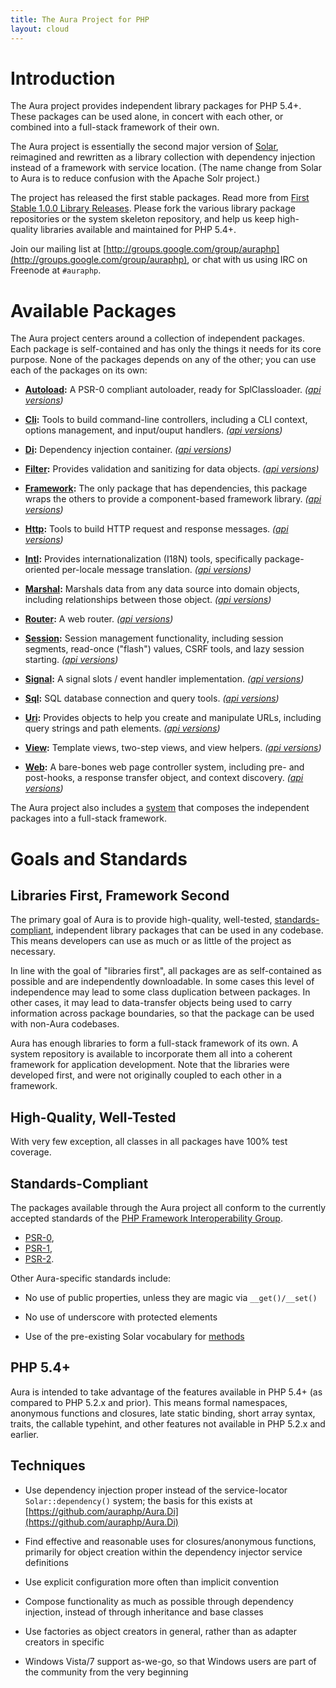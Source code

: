 ```yaml
---
title: The Aura Project for PHP
layout: cloud
---
```


<div class="grid_4" markdown="1">


Introduction
============

The Aura project provides independent library packages for PHP 5.4+. These
packages can be used alone, in concert with each other, or combined into a
full-stack framework of their own.

The Aura project is essentially the second major version of
[Solar](http://solarphp.com), reimagined and rewritten as a library collection
with dependency injection instead of a framework with service location. (The
name change from Solar to Aura is to reduce confusion with the Apache Solr
project.)

The project has released the first stable packages. Read more from
[First Stable 1.0.0 Library Releases](http://auraphp.github.com/2012/11/12/first-stable-releases/).
Please fork the various library package repositories or the system
skeleton repository, and help us keep high-quality libraries available and
maintained for PHP 5.4+. 

Join our mailing list at
[http://groups.google.com/group/auraphp](http://groups.google.com/group/auraphp),
or chat with us using IRC on Freenode at `#auraphp`.

</div>

<div class="grid_8" markdown="1">

Available Packages
==================

The Aura project centers around a collection of independent packages. Each
package is self-contained and has only the things it needs for its core
purpose. None of the packages depends on any of the other; you can use each of
the packages on its own:

- **[Autoload](https://github.com/auraphp/Aura.Autoload):** A PSR-0 compliant
  autoloader, ready for SplClassloader.
  *([api versions](http://auraphp.github.com/Aura.Autoload))*

- **[Cli](https://github.com/auraphp/Aura.Cli):** Tools to build command-line
  controllers, including a CLI context, options management, and input/ouput
  handlers.
  *([api versions](http://auraphp.github.com/Aura.Cli))*

- **[Di](https://github.com/auraphp/Aura.Di):** Dependency injection
  container.
  *([api versions](http://auraphp.github.com/Aura.Di))*

- **[Filter](https://github.com/auraphp/Aura.Filter):** Provides validation and
  sanitizing for data objects.
  *([api versions](http://auraphp.github.com/Aura.Filter))*

- **[Framework](https://github.com/auraphp/Aura.Framework):** The only package
  that has dependencies, this package wraps the others to provide a
  component-based framework library.
  *([api versions](http://auraphp.github.com/Aura.Framework))*

- **[Http](https://github.com/auraphp/Aura.Http):** Tools to build HTTP
  request and response messages.
  *([api versions](http://auraphp.github.com/Aura.Http))*

- **[Intl](https://github.com/auraphp/Aura.Intl):** Provides internationalization 
  (I18N) tools, specifically package-oriented per-locale message translation.
  *([api versions](http://auraphp.github.com/Aura.Intl))*
  
- **[Marshal](https://github.com/auraphp/Aura.Marshal):** Marshals data from
  any data source into domain objects, including relationships between those
  object.
  *([api versions](http://auraphp.github.com/Aura.Marshal))*

- **[Router](https://github.com/auraphp/Aura.Router):** A web router.
  *([api versions](http://auraphp.github.com/Aura.Router))*

- **[Session](https://github.com/auraphp/Aura.Session):** Session management 
  functionality, including session segments, read-once ("flash") values, CSRF 
  tools, and lazy session starting.
  *([api versions](http://auraphp.github.com/Aura.Session))*

- **[Signal](https://github.com/auraphp/Aura.Signal):** A signal slots / event
  handler implementation.
  *([api versions](http://auraphp.github.com/Aura.Signal))*

- **[Sql](https://github.com/auraphp/Aura.Sql):** SQL database connection and
  query tools.
  *([api versions](http://auraphp.github.com/Aura.Sql))*

- **[Uri](https://github.com/auraphp/Aura.Uri):** Provides objects to 
  help you create and manipulate URLs, including query strings and path elements.
  *([api versions](http://auraphp.github.com/Aura.Uri))*

- **[View](https://github.com/auraphp/Aura.View):** Template views, two-step
  views, and view helpers.
  *([api versions](http://auraphp.github.com/Aura.View))*

- **[Web](https://github.com/auraphp/Aura.Web):** A bare-bones web page
  controller system, including pre- and post-hooks, a response transfer
  object, and context discovery.
  *([api versions](http://auraphp.github.com/Aura.Web))*

The Aura project also includes a [system](https://github.com/auraphp/system)
that composes the independent packages into a full-stack framework.


Goals and Standards
===================

Libraries First, Framework Second
---------------------------------

The primary goal of Aura is to provide high-quality, well-tested,
[standards-compliant](http://php-fig.org), independent library packages that
can be used in any codebase. This means developers can use as much or as
little of the project as necessary.

In line with the goal of "libraries first", all packages are as self-contained
as possible and are independently downloadable. In some cases this level of
independence may lead to some class duplication between packages. In other
cases, it may lead to data-transfer objects being used to carry information
across package boundaries, so that the package can be used with non-Aura
codebases.

Aura has enough libraries to form a full-stack framework of its own. A system
repository is available to incorporate them all into a coherent framework for
application development. Note that the libraries were developed first, and
were not originally coupled to each other in a framework.


High-Quality, Well-Tested
-------------------------

With very few exception, all classes in all packages have 100% test coverage.


Standards-Compliant
-------------------

The packages available through the Aura project all conform to the currently
accepted standards of the [PHP Framework Interoperability
Group](http://www.php-fig.org/).

- [PSR-0](https://github.com/php-fig/fig-standards/blob/master/accepted/PSR-0.md),
- [PSR-1](https://github.com/php-fig/fig-standards/blob/master/accepted/PSR-1-basic-coding-standard.md), 
- [PSR-2](https://github.com/php-fig/fig-standards/blob/master/accepted/PSR-2-coding-style-guide.md).

Other Aura-specific standards include:

- No use of public properties, unless they are magic via `__get()/__set()`

- No use of underscore with protected elements

- Use of the pre-existing Solar vocabulary for
  [methods](http://solarphp.com/manual/appendix-standards.naming.methods)


PHP 5.4+
--------

Aura is intended to take advantage of the features available in PHP 5.4+ (as
compared to PHP 5.2.x and prior). This means formal namespaces, anonymous
functions and closures, late static binding, short array syntax, traits, the
callable typehint, and other features not available in PHP 5.2.x and earlier.


Techniques
----------

- Use dependency injection proper instead of the service-locator
  `Solar::dependency()` system; the basis for this exists at
  [https://github.com/auraphp/Aura.Di](https://github.com/auraphp/Aura.Di)

- Find effective and reasonable uses for closures/anonymous functions,
  primarily for object creation within the dependency injector service
  definitions

- Use explicit configuration more often than implicit convention

- Compose functionality as much as possible through dependency injection,
  instead of through inheritance and base classes

- Use factories as object creators in general, rather than as adapter creators
  in specific

- Windows Vista/7 support as-we-go, so that Windows users are part of the
  community from the very beginning
</div>
